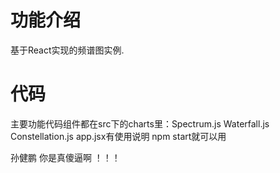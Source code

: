 # 功能介绍
基于React实现的频谱图实例.

# 代码
主要功能代码组件都在src下的charts里：Spectrum.js Waterfall.js Constellation.js
app.jsx有使用说明
npm start就可以用

孙健鹏 你是真傻逼啊 ！！！
